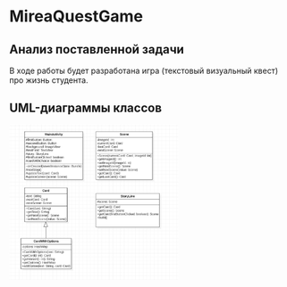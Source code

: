 # MireaQuestGame

## Анализ поставленной задачи
В ходе работы будет разработана игра (текстовый визуальный квест) про жизнь студента.

## UML-диаграммы классов
<img src="./images/uml.png" width="60%" height="60%"/>
